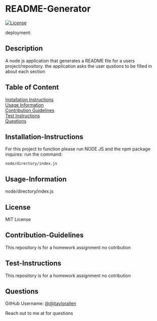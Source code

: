 # README-Generator
  
  [![License](https://img.shields.io/badge/License-MIT-yellow.svg)](https://opensource.org/licenses/MIT)
  
  deployment:  
  ## Description
  
  A node js application that generates a README file for a users project/repository. the application asks the user qustions to be filled in about each section
  
  ## Table of Content
  
  [Installation Instructions](#installation-instructions)  
  [Usage Information](#usage-information)  
  [Contribution Guidelines](#contribution-guidelines)  
  [Test Instructions](#test-instructions)  
  [Questions](#questions)  
  
  ## Installation-Instructions
  
  For this project to function please run NODE JS and the npm package inquires: run the command:
   
  ```node/directory/index.js```
  
  ## Usage-Information
  
  node/directory/index.js  
  
  
  ## License
  
  MIT License
  
  ## Contribution-Guidelines
  
  This repository is for a homework assignment no cotribution
  
  ## Test-Instructions
  
  This repository is for a homework assignment no cotribution
  
  ## Questions
  
  GitHub Username: [@@jtaylorallen](https://github.com/@jtaylorallen)  
  
  Reach out to me at [](mailto:) for questions  
  